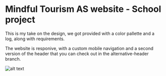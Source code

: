 # Mindful Tourism AS website - School project

This is my take on the design, we got provided with a color pallette and a log, along with requirements.

The website is responive, with a custom mobile navigation and a second version of the header that you can check out in the alternative-header branch.

![alt text](https://github.com/[mobak88]/[Mindful-Tourism-oppgave]/blob/[main]/skjermbilde.png?raw=true)

